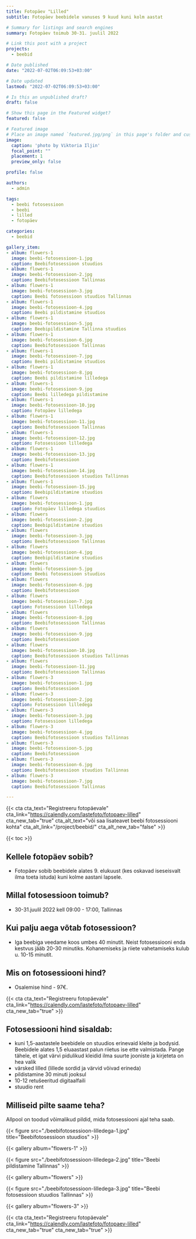 ```yaml
---
title: Fotopäev "Lilled"
subtitle: Fotopäev beebidele vanuses 9 kuud kuni kolm aastat

# Summary for listings and search engines
summary: Fotopäev toimub 30-31. juulil 2022

# Link this post with a project
projects: 
  - beebid

# Date published
date: "2022-07-02T06:09:53+03:00"

# Date updated
lastmod: "2022-07-02T06:09:53+03:00"

# Is this an unpublished draft?
draft: false

# Show this page in the Featured widget?
featured: false

# Featured image
# Place an image named `featured.jpg/png` in this page's folder and customize its options here.
image:
  caption: 'photo by Viktoria Iljin'
  focal_point: ""
  placement: 1
  preview_only: false

profile: false

authors:
  - admin

tags:
  - beebi fotosessioon
  - beebi
  - lilled
  - fotopäev

categories:
  - beebid

gallery_item:
- album: flowers-1
  image: beebi-fotosessioon-1.jpg
  caption: Beebifotosessioon stuudios 
- album: flowers-1
  image: beebi-fotosessioon-2.jpg
  caption: Beebifotosessioon Tallinnas
- album: flowers-1
  image: beebi-fotosessioon-3.jpg
  caption: Beebi fotosessioon stuudios Tallinnas
- album: flowers-1
  image: beebi-fotosessioon-4.jpg
  caption: Beebi pildistamine stuudios 
- album: flowers-1
  image: beebi-fotosessioon-5.jpg
  caption: Beebipildistamine Tallinna stuudios
- album: flowers-1
  image: beebi-fotosessioon-6.jpg
  caption: Beebifotosessioon Tallinnas
- album: flowers-1
  image: beebi-fotosessioon-7.jpg
  caption: Beebi pildistamine stuudios
- album: flowers-1
  image: beebi-fotosessioon-8.jpg
  caption: Beebi pildistamine lilledega
- album: flowers-1
  image: beebi-fotosessioon-9.jpg
  caption: Beebi lilledega pildistamine
- album: flowers-1
  image: beebi-fotosessioon-10.jpg
  caption: Fotopäev lilledega
- album: flowers-1
  image: beebi-fotosessioon-11.jpg
  caption: Beebifotosessioon Tallinnas
- album: flowers-1
  image: beebi-fotosessioon-12.jpg
  caption: Fotosessioon lilledega
- album: flowers-1
  image: beebi-fotosessioon-13.jpg
  caption: Beebifotosessioon
- album: flowers-1
  image: beebi-fotosessioon-14.jpg
  caption: Beebifotosessioon stuudios Tallinnas
- album: flowers-1
  image: beebi-fotosessioon-15.jpg
  caption: Beebipildistamine stuudios
- album: flowers
  image: beebi-fotosessioon-1.jpg
  caption: Fotopäev lilledega stuudios
- album: flowers
  image: beebi-fotosessioon-2.jpg
  caption: Beebipildistamine stuudios
- album: flowers
  image: beebi-fotosessioon-3.jpg
  caption: Beebifotosessioon Tallinnas
- album: flowers
  image: beebi-fotosessioon-4.jpg
  caption: Beebipildistamine stuudios
- album: flowers
  image: beebi-fotosessioon-5.jpg
  caption: Beebi fotosessioon stuudios
- album: flowers
  image: beebi-fotosessioon-6.jpg
  caption: Beebifotosessioon
- album: flowers
  image: beebi-fotosessioon-7.jpg
  caption: Fotosessioon lilledega
- album: flowers
  image: beebi-fotosessioon-8.jpg
  caption: Beebifotosessioon Tallinnas
- album: flowers
  image: beebi-fotosessioon-9.jpg
  caption: Beebifotosessioon
- album: flowers
  image: beebi-fotosessioon-10.jpg
  caption: Beebifotosessioon stuudios Tallinnas
- album: flowers
  image: beebi-fotosessioon-11.jpg
  caption: Beebifotosessioon Tallinnas
- album: flowers-3
  image: beebi-fotosessioon-1.jpg
  caption: Beebifotosessioon
- album: flowers-3
  image: beebi-fotosessioon-2.jpg
  caption: Fotosessioon lilledega
- album: flowers-3
  image: beebi-fotosessioon-3.jpg
  caption: Fotosessioon lilledega
- album: flowers-3
  image: beebi-fotosessioon-4.jpg
  caption: Beebifotosessioon stuudios Tallinnas
- album: flowers-3
  image: beebi-fotosessioon-5.jpg
  caption: Beebifotosessioon
- album: flowers-3
  image: beebi-fotosessioon-6.jpg
  caption: Beebifotosessioon stuudios Tallinnas
- album: flowers-3
  image: beebi-fotosessioon-7.jpg
  caption: Beebifotosessioon Tallinnas

---
```

{{< cta cta_text="Registreeru fotopäevale" cta_link="https://calendly.com/lastefoto/fotopaev-lilled" cta_new_tab="true" cta_alt_text="või saa lisateavet beebi fotosessiooni kohta" cta_alt_link="/project/beebid/" cta_alt_new_tab="false" >}}

{{< toc >}}

## Kellele fotopäev sobib?
- Fotopäev sobib beebidele alates 9. elukuust (kes oskavad iseseisvalt ilma toeta istuda) kuni kolme aastani lapsele.

## Millal fotosessioon toimub?
- 30-31.juulil 2022 kell 09:00 - 17:00, Tallinnas

## Kui palju aega võtab fotosessioon?
- Iga beebiga veedame koos umbes 40 minutit. Neist fotosessiooni enda kestvus jääb 20-30 minutiks. Kohanemiseks ja riiete vahetamiseks kulub u. 10-15 minutit.

## Mis on fotosessiooni hind?
- Osalemise hind - 97€.

{{< cta cta_text="Registreeru fotopäevale" cta_link="https://calendly.com/lastefoto/fotopaev-lilled" cta_new_tab="true" >}}

## Fotosessiooni hind sisaldab:
- kuni 1,5-aastastele beebidele on stuudios erinevaid kleite ja bodysid. Beebidele alates 1,5 eluaastast palun riietus ise ette valmistada. Pange tähele, et igat värvi pidulikud kleidid ilma suurte jooniste ja kirjeteta on hea valik
- värsked lilled (lillede sordid ja värvid võivad erineda)
- pildistamine 30 minuti jooksul
- 10-12 retušeeritud digitaalfaili
- stuudio rent

## Milliseid pilte saame teha?
Allpool on toodud võimalikud pildid, mida fotosessiooni ajal teha saab.

{{< figure src="./beebifotosessioon-lilledega-1.jpg" title="Beebifotosessioon stuudios" >}}

{{< gallery album="flowers-1" >}}

{{< figure src="./beebifotosessioon-lilledega-2.jpg" title="Beebi pildistamine Tallinnas" >}}

{{< gallery album="flowers" >}}

{{< figure src="./beebifotosessioon-lilledega-3.jpg" title="Beebi fotosessioon stuudios Tallinnas" >}}

{{< gallery album="flowers-3" >}}

{{< cta cta_text="Registreeru fotopäevale" cta_link="https://calendly.com/lastefoto/fotopaev-lilled" cta_new_tab="true" cta_new_tab="true" >}}
